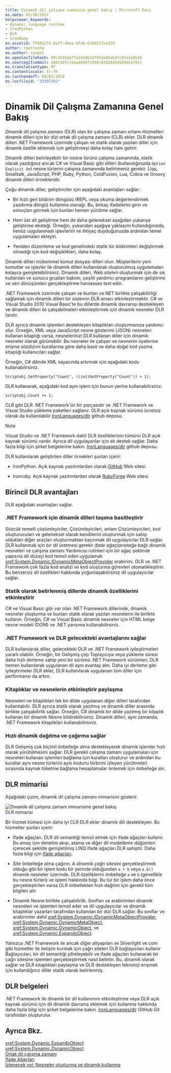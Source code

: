 ```yaml
---
title: Dinamik dil çalışma zamanına genel bakış | Microsoft Docs
ms.date: 03/30/2017
helpviewer_keywords:
- dynamic language runtime
- IronPython
- DLR
- IronRuby
ms.assetid: f769a271-8aff-4bea-bfab-6160217ce23d
author: rpetrusha
ms.author: ronpet
ms.openlocfilehash: 09cd345daffa2418b33f032e8bab47c81e2a8526
ms.sourcegitcommit: e8dc507cfdaad504fc9d4c83d28d24569dcef91c
ms.translationtype: MT
ms.contentlocale: tr-TR
ms.lasthandoff: 08/03/2018
ms.locfileid: "33397292"
---
```

# <a name="dynamic-language-runtime-overview"></a>Dinamik Dil Çalışma Zamanına Genel Bakış
*Dinamik dil çalışma zamanı* (DLR) olan bir çalışma zamanı ortamı Hizmetleri dinamik dilleri için bir dizi ortak dil çalışma zamanı (CLR) ekler. DLR dinamik dilleri .NET Framework üzerinde çalışan ve statik olarak yazılan diller için dinamik özellik eklemek için geliştirmeyi daha kolay hale getirir.  
  
 Dinamik dilleri belirleyebilir bir nesne türünü çalışma zamanında, statik olarak yazdığınız ancak C# ve Visual Basic gibi dilleri (kullandığınızda `Option Explicit On`) nesne türlerini çalışma zamanında belirtmeniz gerekir. Lisp, Smalltalk, JavaScript, PHP, Ruby, Python, ColdFusion, Lua, Cobra ve Groovy dinamik dilleri örnekleridir.  
  
 Çoğu dinamik diller, geliştiriciler için aşağıdaki avantajları sağlar:  
  
-   Bir hızlı geri bildirim döngüsü (REPL veya okuma değerlendirmek yazdırma döngü) kullanma olanağı. Bu, birkaç ifadelerini girin ve sonuçları görmek için bunları hemen yürütme sağlar.  
  
-   Hem üst alt geliştirme hem de daha geleneksel aşağıdan yukarıya geliştirme desteği. Örneğin, yukarıdan aşağıya yaklaşımı kullandığınızda, henüz uygulanmadı işlevlerini ve ihtiyaç duyduğunuzda ardından temel uygulamaları ekleyin.  
  
-   Yeniden düzenleme ve kod genelindeki statik tür bildirimleri değiştirmek olmadığı için kod değişiklikleri, daha kolay.  
  
 Dinamik dilleri mükemmel komut dosyası dilleri olun. Müşterilerin yeni komutlar ve işlevler ile dinamik dilleri kullanılarak oluşturulmuş uygulamaları kolayca genişletebilirsiniz. Dinamik dilleri, Web siteleri oluşturmak için de sık kullanılan ve sunucu grupları bakımı, çeşitli yardımcı programlarını geliştirme ve veri dönüşümleri gerçekleştirme harnesses test edin.  
  
 .NET Framework üzerinde çalışan ve bunları ve.NET birlikte çalışabilirliği sağlamak için dinamik dilleri bir sistemin DLR amacı etkinleştirmektir. C# ve Visual Studio 2010 Visual Basic'te bu dillerde dinamik davranışı destekleyen ve dinamik dilleri ile çalışabilmeleri etkinleştirmek için dinamik nesneler DLR tanıtır.  
  
 DLR ayrıca dinamik işlemleri destekleyen kitaplıkları oluşturmanıza yardımcı olur. Örneğin, XML veya JavaScript nesne gösterimi (JSON) nesneleri kullanan kitaplığı varsa, nesnelerinizi DLR kullanan diller için dinamik nesneler olarak görünebilir. Bu nesneler ile çalışan ve nesnenin üyelerine erişme sözdizimi kurallarına göre daha basit ve daha doğal kod yazma kitaplığı kullanıcıları sağlar.  
  
 Örneğin, C# dilinde XML sayacında artırmak için aşağıdaki kodu kullanabilirsiniz.  
  
 `Scriptobj.SetProperty("Count", ((int)GetProperty("Count")) + 1);`  
  
 DLR kullanarak, aşağıdaki kod aynı işlem için bunun yerine kullanabilirsiniz.  
  
 `scriptobj.Count += 1;`  
  
 CLR gibi DLR .NET Framework'ün bir parçasıdır ve .NET Framework ve Visual Studio yükleme paketleri sağlanır. DLR açık kaynak sürümü ücretsiz olarak da kullanılabilir [IronLanguages/dlr](https://github.com/IronLanguages/dlr) github deposu.  
  
> [!NOTE]
>  Visual Studio ve .NET Framework dahil DLR özelliklerinin tümünü DLR açık kaynak sürümü vardır. Ayrıca dil uygulayanlar için ek destek sağlar. Daha fazla bilgi için şirket belgelerine bakın. [IronLanguages/dlr](https://github.com/IronLanguages/dlr) github deposu. 
  
 DLR kullanılarak geliştirilen diller örnekleri şunları içerir:  
  
-   IronPython. Açık kaynak yazılımlardan olarak [GitHub](https://github.com/IronLanguages/ironpython2) Web sitesi.  
  
-   Ironruby. Açık kaynak yazılımlardan olarak [RubyForge](http://go.microsoft.com/fwlink/?LinkId=141044) Web sitesi.  
  
## <a name="primary-dlr-advantages"></a>Birincil DLR avantajları  
 DLR aşağıdaki avantajları sağlar.  
  
### <a name="simplifies-porting-dynamic-languages-to-the-net-framework"></a>.NET Framework için dinamik dilleri taşıma basitleştirir  
 Sözcük temelli çözümleyiciler, Çözümleyicileri, anlam Çözümleyicileri, kod oluşturucuları ve geleneksel olarak kendilerini oluşturmak için sahip oldukları diğer araçları oluşturmaktan kaçınmak dil uygulayıcılar DLR sağlar. DLR kullanmak için bir dil üretmesi gerekir *ifade ağaçları*isteğe bağlı dinamik nesneleri ve çalışma zamanı Yardımcısı rutinleri için bir ağaç şeklinde yapısına dil düzeyi kod temsil eden uygulamak <xref:System.Dynamic.IDynamicMetaObjectProvider> arabirimi. DLR ve .NET Framework çok fazla kod analizi ve kod oluşturma görevleri otomatikleştirin. Bu benzersiz dil özellikleri hakkında yoğunlaşabilirsiniz dil uygulayıcılar sağlar.  
  
### <a name="enables-dynamic-features-in-statically-typed-languages"></a>Statik olarak belirlenmiş dillerde dinamik özelliklerini etkinleştirir  
 C# ve Visual Basic gibi var olan .NET Framework dillerinde, dinamik nesneler oluşturma ve bunları statik olarak yazılan nesnelerin ile birlikte kullanın. Örneğin, C# ve Visual Basic dinamik nesneler için HTML belge nesne modeli (DOM) ve .NET yansıma kullanabilirsiniz.  
  
### <a name="provides-future-benefits-of-the-dlr-and-net-framework"></a>.NET Framework ve DLR gelecekteki avantajlarını sağlar  
 DLR kullanılarak diller, gelecekteki DLR ve .NET Framework iyileştirmeleri yararlı olabilir. Örneğin, bir Gelişmiş çöp Toplayıcıya veya yükleme süresi daha hızlı derleme sahip yeni bir sürümü .NET Framework sürümleri, DLR hemen kullanılarak uygulanan dil aynı avantajı alın. Daha iyi derleme gibi iyileştirmeler DLR ekler, DLR kullanılarak uygulanan tüm diller için performansı da artırır.  
  
### <a name="enables-sharing-of-libraries-and-objects"></a>Kitaplıklar ve nesnelerin etkinleştirir paylaşma  
 Nesneleri ve kitaplıkları tek bir dilde uygulanan diğer dilleri tarafından kullanılabilir. DLR ayrıca statik olarak yazılmış ve dinamik diller arasında birlikte çalışabilirlik sağlar. Örneğin, C# dinamik bir dilde yazılmış bir kitaplık kullanan bir dinamik Nesne bildirebilirsiniz. Dinamik dilleri, aynı zamanda, .NET Framework kitaplıkları kullanabilirsiniz.  
  
### <a name="provides-fast-dynamic-dispatch-and-invocation"></a>Hızlı dinamik dağıtma ve çağırma sağlar  
 DLR Gelişmiş çok biçimli önbelleğe alma destekleyerek dinamik işlemler hızlı olarak yürütülmesini sağlar. DLR gerekli çalışma zamanı uygulamaları için nesneleri kullanan işlemleri bağlama için kuralları oluşturur ve ardından bu kurallar aynı nesne türlerini aynı kodunu birbirini izleyen yürütmeleri sırasında kaynak tüketme bağlama hesaplamalar önlemek için önbelleğe alır.  
  
## <a name="dlr-architecture"></a>DLR mimarisi  
 Aşağıdaki çizim, dinamik dil çalışma zamanı mimarisini gösterir.  
  
 ![Dinamik dil çalışma zamanı mimarisine genel bakış](../../../docs/framework/reflection-and-codedom/media/dlr-archoverview.png "DLR_ArchOverview")  
DLR mimarisi  
  
 Bir hizmet kümesi için daha iyi CLR DLR ekler dinamik dili destekleyen. Bu hizmetler şunları içerir:  
  
-   İfade ağaçları. DLR dil semantiği temsil etmek için ifade ağaçları kullanır. Bu amaç için denetim akışı, atama ve diğer dil modelleme düğümleri içerecek şekilde genişletilmiş LINQ ifade ağaçları DLR sahiptir. Daha fazla bilgi için [ifade ağaçları](http://msdn.microsoft.com/library/fb1d3ed8-d5b0-4211-a71f-dd271529294b).  
  
-   Site önbelleğe alma çağırın. A *dinamik çağrı sitesini* gerçekleştirmek olduğu gibi bir işlem kodu bir yerinde olduğundan `a + b` veya `a.b()` dinamik nesneler üzerinde. DLR özelliklerini önbelleğe `a` ve `b` (genellikle bu nesne türleri) ve işlemi hakkında bilgi. Bu tür bir işlem daha önce gerçekleştirilen varsa DLR önbellekten hızlı dağıtım için gerekli tüm bilgileri alır.  
  
-   Dinamik Nesne birlikte çalışabilirlik. Sınıfları ve arabirimleri dinamik nesneleri ve işlemleri temsil eder ve dil uygulayıcılar ve dinamik kitaplıklar yazarları tarafından kullanılan bir dizi DLR sağlar. Bu sınıflar ve arabirimler dahil <xref:System.Dynamic.IDynamicMetaObjectProvider>, <xref:System.Dynamic.DynamicMetaObject>, <xref:System.Dynamic.DynamicObject>, ve <xref:System.Dynamic.ExpandoObject>.  
  
 Yalnızca .NET Framework ile ancak diğer altyapıları ve Silverlight ve com gibi hizmetler ile iletişim kurmak için çağrı siteleri DLR bağlayıcıları kullanır Bağlayıcıları, bir dil semantiği şifreleyebilir ve ifade ağaçları kullanarak bir çağrı sitesine işlemleri gerçekleştirmek nasıl belirtin. Bu, dinamik olarak sağlar ve DLR kitaplıkları paylaşma ve DLR destekleyen teknoloji erişmek için kullandığınız diller statik olarak belirlenmiş.  
  
## <a name="dlr-documentation"></a>DLR belgeleri  
 .NET Framework ile dinamik bir dil kullanımını etkinleştirme veya DLR açık kaynak sürümü için dil dinamik davranış eklemek için kullanma hakkında daha fazla bilgi için şirket belgelerine bakın. [IronLanguages/dlr](https://github.com/IronLanguages/dlr/tree/master/Docs) GitHub Git tarafından oluşturulur.  
  
## <a name="see-also"></a>Ayrıca Bkz.  
 <xref:System.Dynamic.ExpandoObject>  
 <xref:System.Dynamic.DynamicObject>  
 [Ortak dil çalışma zamanı](../../../docs/standard/clr.md)  
 [İfade Ağaçları](http://msdn.microsoft.com/library/fb1d3ed8-d5b0-4211-a71f-dd271529294b)  
 [İzlenecek yol: Nesneler oluşturma ve dinamik kullanma](~/docs/csharp/programming-guide/types/walkthrough-creating-and-using-dynamic-objects.md)

